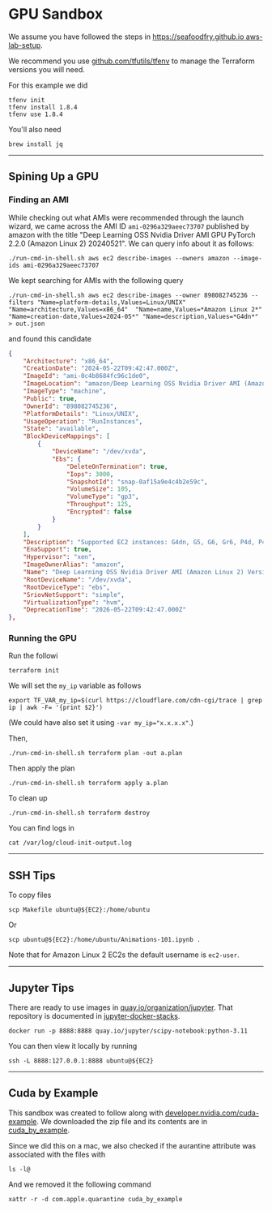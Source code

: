 # GPU Sandbox

We assume you have followed the steps in [https://seafoodfry.github.io aws-lab-setup](https://seafoodfry.github.io//aws/lab/2024/05/27/aws-lab-setup/).


We recommend you use [github.com/tfutils/tfenv](https://github.com/tfutils/tfenv) to manage the Terraform versions you will need.

For this example we did
```
tfenv init
tfenv install 1.8.4
tfenv use 1.8.4
```

You'll also need

```
brew install jq
```

---


## Spining Up a GPU

### Finding an AMI

While checking out what AMIs were recommended through the launch wizard, we came across the
AMI ID `ami-0296a329aeec73707` published by amazon with the title
"Deep Learning OSS Nvidia Driver AMI GPU PyTorch 2.2.0 (Amazon Linux 2) 20240521".
We can query info about it as follows:

```
./run-cmd-in-shell.sh aws ec2 describe-images --owners amazon --image-ids ami-0296a329aeec73707
```

We kept searching for AMIs with the following query

```
./run-cmd-in-shell.sh aws ec2 describe-images --owner 898082745236 --filters "Name=platform-details,Values=Linux/UNIX" "Name=architecture,Values=x86_64"  "Name=name,Values=*Amazon Linux 2*" "Name=creation-date,Values=2024-05*" "Name=description,Values=*G4dn*" > out.json
```

and found this candidate

```json
{
    "Architecture": "x86_64",
    "CreationDate": "2024-05-22T09:42:47.000Z",
    "ImageId": "ami-0c4b8684fc96c1de0",
    "ImageLocation": "amazon/Deep Learning OSS Nvidia Driver AMI (Amazon Linux 2) Version 78.2",
    "ImageType": "machine",
    "Public": true,
    "OwnerId": "898082745236",
    "PlatformDetails": "Linux/UNIX",
    "UsageOperation": "RunInstances",
    "State": "available",
    "BlockDeviceMappings": [
        {
            "DeviceName": "/dev/xvda",
            "Ebs": {
                "DeleteOnTermination": true,
                "Iops": 3000,
                "SnapshotId": "snap-0af15a9e4c4b2e59c",
                "VolumeSize": 105,
                "VolumeType": "gp3",
                "Throughput": 125,
                "Encrypted": false
            }
        }
    ],
    "Description": "Supported EC2 instances: G4dn, G5, G6, Gr6, P4d, P4de, P5. PyTorch-2.1, TensorFlow-2.16. Release notes: https://docs.aws.amazon.com/dlami/latest/devguide/appendix-ami-release-notes.html",
    "EnaSupport": true,
    "Hypervisor": "xen",
    "ImageOwnerAlias": "amazon",
    "Name": "Deep Learning OSS Nvidia Driver AMI (Amazon Linux 2) Version 78.2",
    "RootDeviceName": "/dev/xvda",
    "RootDeviceType": "ebs",
    "SriovNetSupport": "simple",
    "VirtualizationType": "hvm",
    "DeprecationTime": "2026-05-22T09:42:47.000Z"
},
```

### Running the GPU


Run the followi
```
terraform init
```

We will set the `my_ip` variable as follows
```
export TF_VAR_my_ip=$(curl https://cloudflare.com/cdn-cgi/trace | grep ip | awk -F= '{print $2}')
```
(We could have also set it using `-var my_ip="x.x.x.x"`.)

Then,
```
./run-cmd-in-shell.sh terraform plan -out a.plan
```

Then apply the plan
```
./run-cmd-in-shell.sh terraform apply a.plan
```

To clean up
```
./run-cmd-in-shell.sh terraform destroy
```

You can find logs in
```
cat /var/log/cloud-init-output.log
```

---

## SSH Tips

To copy files
```
scp Makefile ubuntu@${EC2}:/home/ubuntu
```

Or
```
scp ubuntu@${EC2}:/home/ubuntu/Animations-101.ipynb .
```

Note that for Amazon Linux 2 EC2s the default username is `ec2-user`.

---

## Jupyter Tips

There are ready to use images in
[quay.io/organization/jupyter](https://quay.io/organization/jupyter).
That repository is documented in
[jupyter-docker-stacks](https://jupyter-docker-stacks.readthedocs.io/en/latest/).

```
docker run -p 8888:8888 quay.io/jupyter/scipy-notebook:python-3.11
```

You can then view it locally by running
```
ssh -L 8888:127.0.0.1:8888 ubuntu@${EC2}
```


---

## Cuda by Example

This sandbox was created to follow along with
[developer.nvidia.com/cuda-example](https://developer.nvidia.com/cuda-example).
We downloaded the zip file and its contents are in [cuda_by_example](./cuda_by_example).

Since we did this on a mac, we also checked if the aurantine attribute was associated with the files
with
```
ls -l@
```

And we removed it the following command
```
xattr -r -d com.apple.quarantine cuda_by_example
```